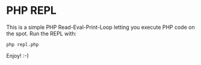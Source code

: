 # PHP REPL

This is a simple PHP Read-Eval-Print-Loop letting you execute PHP code on the spot. Run the REPL with:

    php repl.php

Enjoy! :-)
